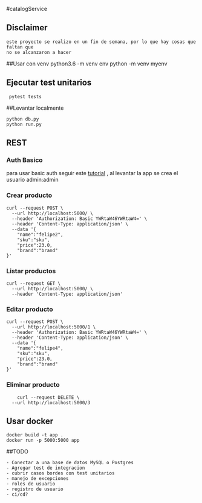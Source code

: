 #catalogService

## Disclaimer
    este proyecto se realizo en un fin de semana, por lo que hay cosas que faltan que 
    no se alcanzaron a hacer 

##Usar con venv
    python3.6 -m venv env
    python -m venv myenv

## Ejecutar test unitarios
     pytest tests

##Levantar localmente

    python db.py
    python run.py


## REST 

### Auth Basico
 

para usar basic auth seguir este [tutorial](https://dev.to/lucasg/how-to-use-basic-authentication-with-curl-1j6j)
 , al levantar la app se crea el usuario admin:admin

### Crear producto
    curl --request POST \
      --url http://localhost:5000/ \
      --header 'Authorization: Basic YWRtaW46YWRtaW4=' \
      --header 'Content-Type: application/json' \
      --data '{
        "name":"felipe2",
        "sku":"sku",
        "price":23.0,
        "brand":"brand"
    }'


### Listar productos
    curl --request GET \
      --url http://localhost:5000/ \
      --header 'Content-Type: application/json'

### Editar producto
    curl --request POST \
      --url http://localhost:5000/1 \
      --header 'Authorization: Basic YWRtaW46YWRtaW4=' \
      --header 'Content-Type: application/json' \
      --data '{
        "name":"felipe4",
        "sku":"sku",
        "price":23.0,
        "brand":"brand"
    }'
### Eliminar producto
        curl --request DELETE \
      --url http://localhost:5000/3

## Usar docker
    docker build -t app .
    docker run -p 5000:5000 app






##TODO

    - Conectar a una base de datos MySQL o Postgres
    - Agregar test de integracion
    - cubrir casos bordes con test unitarios
    - manejo de excepciones
    - roles de usuario
    - registro de usuario
    - ci/cd?




